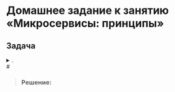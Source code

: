 # Домашнее задание к занятию «Микросервисы: принципы»

## Задача 
<details> <summary> . </summary>

Вы работаете в крупной компании, которая строит систему на основе микросервисной архитектуры. Вам как DevOps-специалисту необходимо выдвинуть предложение по организации инфраструктуры для разработки и эксплуатации.

Задача 1: API Gateway
Предложите решение для обеспечения реализации API Gateway. Составьте сравнительную таблицу возможностей различных программных решений. На основе таблицы сделайте выбор решения.

Решение должно соответствовать следующим требованиям:

маршрутизация запросов к нужному сервису на основе конфигурации,
возможность проверки аутентификационной информации в запросах,
обеспечение терминации HTTPS.
Обоснуйте свой выбор.

Задача 2: Брокер сообщений
Составьте таблицу возможностей различных брокеров сообщений. На основе таблицы сделайте обоснованный выбор решения.

Решение должно соответствовать следующим требованиям:

поддержка кластеризации для обеспечения надёжности,
хранение сообщений на диске в процессе доставки,
высокая скорость работы,
поддержка различных форматов сообщений,
разделение прав доступа к различным потокам сообщений,
простота эксплуатации.
Обоснуйте свой выбор.

Задача 3: API Gateway * (необязательная)
Есть три сервиса:
minio

хранит загруженные файлы в бакете images,
S3 протокол,
uploader

принимает файл, если картинка сжимает и загружает его в minio,
POST /v1/upload,
security

регистрация пользователя POST /v1/user,
получение информации о пользователе GET /v1/user,
логин пользователя POST /v1/token,
проверка токена GET /v1/token/validation.
Необходимо воспользоваться любым балансировщиком и сделать API Gateway:
POST /v1/register

Анонимный доступ.
Запрос направляется в сервис security POST /v1/user.
POST /v1/token

Анонимный доступ.
Запрос направляется в сервис security POST /v1/token.
GET /v1/user

Проверка токена. Токен ожидается в заголовке Authorization. Токен проверяется через вызов сервиса security GET /v1/token/validation/.
Запрос направляется в сервис security GET /v1/user.
POST /v1/upload

Проверка токена. Токен ожидается в заголовке Authorization. Токен проверяется через вызов сервиса security GET /v1/token/validation/.
Запрос направляется в сервис uploader POST /v1/upload.
GET /v1/user/{image}

Проверка токена. Токен ожидается в заголовке Authorization. Токен проверяется через вызов сервиса security GET /v1/token/validation/.
Запрос направляется в сервис minio GET /images/{image}.
Ожидаемый результат
Результатом выполнения задачи должен быть docker compose файл, запустив который можно локально выполнить следующие команды с успешным результатом. Предполагается, что для реализации API Gateway будет написан конфиг для NGinx или другого балансировщика нагрузки, который будет запущен как сервис через docker-compose и будет обеспечивать балансировку и проверку аутентификации входящих запросов. Авторизация curl -X POST -H 'Content-Type: application/json' -d '{"login":"bob", "password":"qwe123"}' http://localhost/token

Загрузка файла

curl -X POST -H 'Authorization: Bearer eyJ0eXAiOiJKV1QiLCJhbGciOiJIUzI1NiJ9.eyJzdWIiOiJib2IifQ.hiMVLmssoTsy1MqbmIoviDeFPvo-nCd92d4UFiN2O2I' -H 'Content-Type: octet/stream' --data-binary @yourfilename.jpg http://localhost/upload

Получение файла curl -X GET http://localhost/images/4e6df220-295e-4231-82bc-45e4b1484430.jpg

</details>
#

> ### Решение:
>